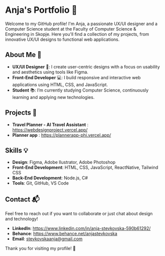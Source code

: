 # Anja's Portfolio 👋

Welcome to my GitHub profile! I'm Anja, a passionate UX/UI designer and a Computer Science student at the Faculty of Computer Science & Engineering in Skopje. Here you'll find a collection of my projects, from innovative UX/UI designs to functional web applications.

## About Me 🌟

- **UX/UI Designer** 🎨: I create user-centric designs with a focus on usability and aesthetics using tools like Figma.
- **Front-End Developer** 💻: I build responsive and interactive web applications using HTML, CSS, and JavaScript.
- **Student** 📚: I’m currently studying Computer Science, continuously learning and applying new technologies.

## Projects 🚀

- **Travel Planner - AI Travel Assistant** : https://webdesignproject.vercel.app/
- **Planner app** : https://plannerapp-phi.vercel.app/


## Skills 💡

- **Design**: Figma, Adobe Ilustrator, Adobe Photoshop
- **Front-End Development**: HTML, CSS, JavaScript, ReactNative, Tailwind CSS
- **Back-End Development**: Node.js, C#
- **Tools**: Git, GitHub, VS Code

## Contact 📬

Feel free to reach out if you want to collaborate or just chat about design and technology!

- **LinkedIn**: https://www.linkedin.com/in/anja-stevkovska-590b61292/
- **Behance**: https://www.behance.net/anjastevkovska
- **Email**: stevkovskaanja@gmail.com

Thank you for visiting my profile! 🙌
